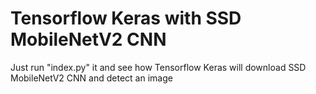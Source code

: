 ﻿# Tensorflow Keras with SSD MobileNetV2 CNN 
Just run "index.py" it and see how Tensorflow Keras will download SSD MobileNetV2 CNN and detect an image
